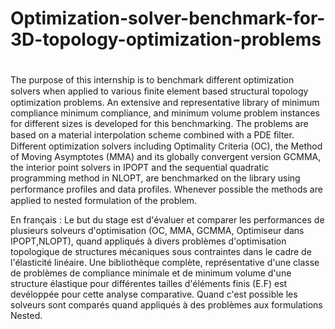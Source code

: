 # Optimization-solver-benchmark-for-3D-topology-optimization-problems
#
  
The purpose of this internship is to benchmark different optimization solvers when applied to various ﬁnite element based structural topology optimization problems. An extensive and representative library of minimum compliance minimum compliance, and minimum volume problem instances for different sizes is developed for this benchmarking. The problems are based on a material interpolation scheme combined with a PDE ﬁlter. 
Different optimization solvers including Optimality Criteria (OC), the Method of Moving Asymptotes (MMA) and its globally convergent version GCMMA, the interior point solvers in IPOPT and the sequential quadratic programming method in NLOPT, are benchmarked on the library using performance proﬁles and data profiles.  Whenever possible the methods are applied to nested formulation of the problem.




En français :
Le but du stage est d'évaluer et comparer les performances de plusieurs solveurs d'optimisation (OC, MMA, GCMMA, Optimiseur dans IPOPT,NLOPT), quand appliqués à divers problèmes d'optimisation topologique de structures mécaniques sous contraintes dans le cadre de l'élasticité linéaire. Une bibliothèque complète, représentative d'une classe de problèmes de compliance minimale et de minimum volume d'une structure élastique pour différentes tailles d'éléments finis (E.F) est devéloppée pour cette analyse comparative.  Quand c'est possible les solveurs sont comparés quand appliqués à des problèmes aux formulations Nested.

